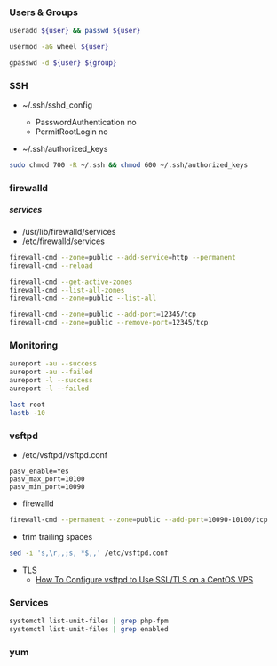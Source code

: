 
### Users & Groups
```bash
useradd ${user} && passwd ${user}

usermod -aG wheel ${user}

gpasswd -d ${user} ${group}
```

### SSH
- ~/.ssh/sshd_config
	- PasswordAuthentication no
	- PermitRootLogin no
	
- ~/.ssh/authorized_keys

```bash
sudo chmod 700 -R ~/.ssh && chmod 600 ~/.ssh/authorized_keys
```

### firewalld

##### services
- /usr/lib/firewalld/services
- /etc/firewalld/services

```bash
firewall-cmd --zone=public --add-service=http --permanent
firewall-cmd --reload

firewall-cmd --get-active-zones
firewall-cmd --list-all-zones
firewall-cmd --zone=public --list-all

firewall-cmd --zone=public --add-port=12345/tcp
firewall-cmd --zone=public --remove-port=12345/tcp
```


### Monitoring

```bash
aureport -au --success
aureport -au --failed
aureport -l --success
aureport -l --failed

last root
lastb -10
```

### vsftpd
- /etc/vsftpd/vsftpd.conf
```
pasv_enable=Yes
pasv_max_port=10100
pasv_min_port=10090
```
- firewalld
```bash
firewall-cmd --permanent --zone=public --add-port=10090-10100/tcp
```
- trim trailing spaces 
```bash
sed -i 's,\r,,;s, *$,,' /etc/vsftpd.conf
```
- TLS
	- [How To Configure vsftpd to Use SSL/TLS on a CentOS VPS](https://www.digitalocean.com/community/tutorials/how-to-configure-vsftpd-to-use-ssl-tls-on-a-centos-vps)

### Services
```bash
systemctl list-unit-files | grep php-fpm
systemctl list-unit-files | grep enabled
```

### yum


